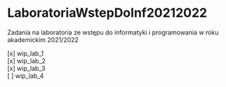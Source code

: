 # LaboratoriaWstepDoInf20212022
Zadania na laboratoria ze wstępu do informatyki i programowania w roku akademickim 2021/2022

[x] wip_lab_1  
[x] wip_lab_2  
[x] wip_lab_3  
[ ] wip_lab_4  
